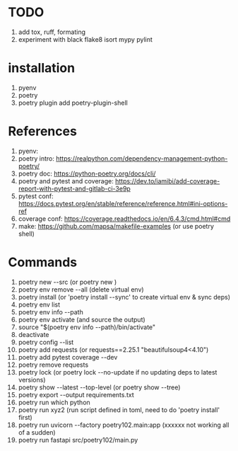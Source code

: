 
# TODO
1. add tox, ruff, formating  
2. experiment with black flake8 isort mypy pylint

# installation 
1. pyenv
2. poetry 
3. poetry plugin add poetry-plugin-shell


# References 
1. pyenv: 
2. poetry intro: https://realpython.com/dependency-management-python-poetry/
3. poetry doc: https://python-poetry.org/docs/cli/
4. poetry and pytest and coverage: https://dev.to/iamibi/add-coverage-report-with-pytest-and-gitlab-ci-3e9p
5. pytest conf: https://docs.pytest.org/en/stable/reference/reference.html#ini-options-ref
6. coverage conf: https://coverage.readthedocs.io/en/6.4.3/cmd.html#cmd
7. make: https://github.com/mapsa/makefile-examples (or use poetry shell)


# Commands
1. poetry new <folder> --src (or poetry new <folder>)
2. poetry env remove --all (delete virtual env)
3. poetry install (or 'poetry install --sync' to create virtual env & sync deps)
4. poetry env list
5. poetry env info --path
6. poetry env activate (and source the output) 
7. source "$(poetry env info --path)/bin/activate"
8. deactivate
9. poetry config --list
10. poetry add requests (or requests==2.25.1 "beautifulsoup4<4.10")
11. poetry add pytest coverage --dev
12. poetry remove requests
13. poetry lock (or poetry lock --no-update if no updating deps to latest versions)
14. poetry show --latest --top-level (or poetry show --tree)
15. poetry export --output requirements.txt
16. poetry run which python
17. poetry run xyz2 (run script defined in toml, need to do 'poetry install' first)
18. poetry run uvicorn --factory poetry102.main:app (xxxxxx not working all of a sudden)
19. poetry run fastapi src/poetry102/main.py
